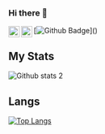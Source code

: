 ### Hi there 👋

<!--
**ykerimblck/ykerimblck** is a ✨ _special_ ✨ repository because its `README.md` (this file) appears on your GitHub profile.
Here are some ideas to get you started:
- 🔭 I’m currently working on programming
- 🌱 I’m currently learning everything related to code
- 💬 Ask me about anything
- 📫 How to reach me: Instagram / Gmail
- ⚡ Fun fact: I like coding and play volleyball
All of my projects are available at https://github.com/ykerimblck
-->

[![Github Badge](https://img.shields.io/badge/-Github-000?style=quare&labelColor=000&logo=Github&logoColor=white&[https://github.com/huseyincanozg](https://github.com/huseyincanozg)=https://github.com/huseyincanozg)]() 
[<img width="22" src="https://upload.wikimedia.org/wikipedia/commons/thumb/e/e9/Linkedin_icon.svg/2048px-Linkedin_icon.svg.png" align="left" />][linkedin]
[<img width="22" src="https://upload.wikimedia.org/wikipedia/commons/thumb/e/e7/Instagram_logo_2016.svg/2048px-Instagram_logo_2016.svg.png" align="left" />][instagram]

[linkedin]:https://www.linkedin.com/in/huseyincanozg/
[instagram]:https://www.instagram.com/huseyincanozg/

## My Stats
![Github stats 2](https://github-readme-stats.vercel.app/api?username=huseyincanozg&show_icons=true&theme=radical)

## Langs
[![Top Langs](https://github-readme-stats.vercel.app/api/top-langs/?username=huseyincanozg&layout=compact&theme=tokyonight)](https://github.com/huseyincanozg)

